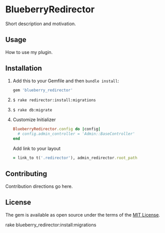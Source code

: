 # BlueberryRedirector
Short description and motivation.

## Usage
How to use my plugin.

## Installation
1. Add this to your Gemfile and then `bundle install`:

    ```ruby
    gem 'blueberry_redirector'
    ```

2. `$ rake redirector:install:migrations`
3. `$ rake db:migrate`
4. Customize
    Initializer
    ```ruby
    BlueberryRedirector.config do |config|
      # config.admin_controller = 'Admin::BaseController'
    end
    ```

    Add link to your layout
    ```ruby
    = link_to t('.redirector'), admin_redirector.root_path
    ```

## Contributing
Contribution directions go here.

## License
The gem is available as open source under the terms of the [MIT License](http://opensource.org/licenses/MIT).


rake blueberry_redirector:install:migrations
